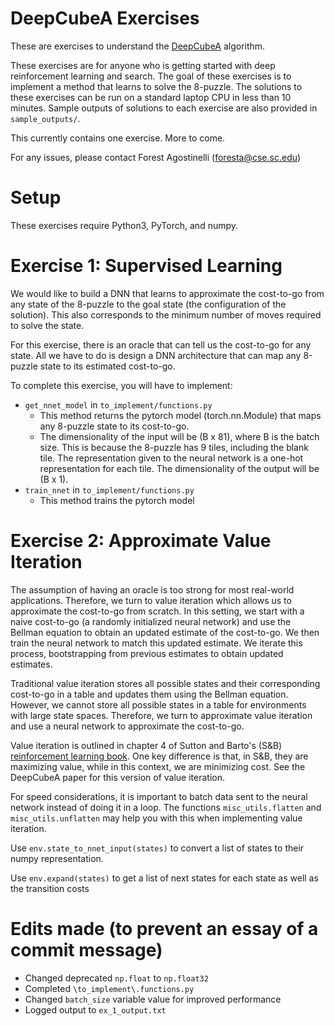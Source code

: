 # DeepCubeA Exercises
These are exercises to understand the 
[DeepCubeA](https://cse.sc.edu/~foresta/assets/files/SolvingTheRubiksCubeWithDeepReinforcementLearningAndSearch_Final.pdf) 
algorithm.

These exercises are for anyone who is getting started with deep reinforcement learning and search.
The goal of these exercises is to implement a method that learns to solve the 8-puzzle.
The solutions to these exercises can be run on a standard laptop CPU in less than 10 minutes.
Sample outputs of solutions to each exercise are also provided in `sample_outputs/`.

This currently contains one exercise. More to come.

For any issues, please contact Forest Agostinelli (foresta@cse.sc.edu)

# Setup
These exercises require Python3, PyTorch, and numpy.

# Exercise 1: Supervised Learning
We would like to build a DNN that learns to approximate the cost-to-go from any state of the 8-puzzle to the 
goal state (the configuration of the solution). This also corresponds to the minimum number of moves required to 
solve the state.

For this exercise, there is an oracle that can tell us the cost-to-go for any state. All we have to do is design a DNN
architecture that can map any 8-puzzle state to its estimated cost-to-go.

To complete this exercise, you will have to implement:
- `get_nnet_model` in `to_implement/functions.py`
    - This method returns the pytorch model (torch.nn.Module) that maps any 8-puzzle state to its cost-to-go.
    - The dimensionality of the input will be (B x 81), where B is the batch size. This is because the 8-puzzle has 9 tiles, including the blank tile. 
    The representation given to the neural network is a one-hot representation for each tile. The dimensionality of the output will be (B x 1).
- `train_nnet` in `to_implement/functions.py`
    - This method trains the pytorch model
    
# Exercise 2: Approximate Value Iteration
The assumption of having an oracle is too strong for most real-world applications.
Therefore, we turn to value iteration which allows us to approximate the cost-to-go from scratch.
In this setting, we start with a naive cost-to-go (a randomly initialized neural network) and use the Bellman equation to obtain an updated estimate of the cost-to-go.
We then train the neural network to match this updated estimate. We iterate this process, bootstrapping from previous estimates to obtain updated estimates.

Traditional value iteration stores all possible states and their corresponding cost-to-go in a table and updates them using the Bellman equation.
However, we cannot store all possible states in a table for environments with large state spaces.
Therefore, we turn to approximate value iteration and use a neural network to approximate the cost-to-go.

Value iteration is outlined in chapter 4 of Sutton and Barto's (S&B) [reinforcement learning book](http://www.incompleteideas.net/book/RLbook2020.pdf).
One key difference is that, in S&B, they are maximizing value, while in this context, we are minimizing cost.
See the DeepCubeA paper for this version of value iteration.

For speed considerations, it is important to batch data sent to the neural network instead of doing it in a loop.
The functions `misc_utils.flatten` and `misc_utils.unflatten` may help you with this when implementing value iteration.

Use `env.state_to_nnet_input(states)` to convert a list of states to their numpy representation.

Use `env.expand(states)` to get a list of next states for each state as well as the transition costs

# Edits made (to prevent an essay of a commit message)
- Changed deprecated `np.float` to `np.float32`
- Completed `\to_implement\.functions.py`
- Changed `batch_size` variable value for improved performance
- Logged output to `ex_1_output.txt`